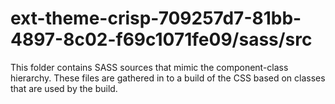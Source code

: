 # ext-theme-crisp-709257d7-81bb-4897-8c02-f69c1071fe09/sass/src

This folder contains SASS sources that mimic the component-class hierarchy. These files
are gathered in to a build of the CSS based on classes that are used by the build.
